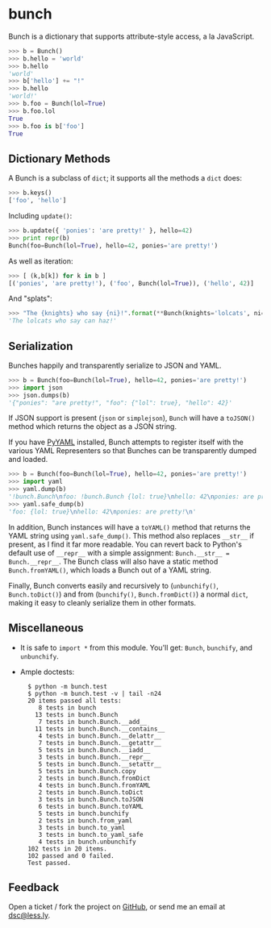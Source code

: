 bunch
=====

Bunch is a dictionary that supports attribute-style access, a la JavaScript.

```py
>>> b = Bunch()
>>> b.hello = 'world'
>>> b.hello
'world'
>>> b['hello'] += "!"
>>> b.hello
'world!'
>>> b.foo = Bunch(lol=True)
>>> b.foo.lol
True
>>> b.foo is b['foo']
True
```


Dictionary Methods
------------------

A Bunch is a subclass of ``dict``; it supports all the methods a ``dict`` does:

```py
>>> b.keys()
['foo', 'hello']
```

Including ``update()``:

```py
>>> b.update({ 'ponies': 'are pretty!' }, hello=42)
>>> print repr(b)
Bunch(foo=Bunch(lol=True), hello=42, ponies='are pretty!')
```

As well as iteration:

```py
>>> [ (k,b[k]) for k in b ]
[('ponies', 'are pretty!'), ('foo', Bunch(lol=True)), ('hello', 42)]
```

And "splats":

```py
>>> "The {knights} who say {ni}!".format(**Bunch(knights='lolcats', ni='can haz'))
'The lolcats who say can haz!'
```


Serialization
-------------

Bunches happily and transparently serialize to JSON and YAML.

```py
>>> b = Bunch(foo=Bunch(lol=True), hello=42, ponies='are pretty!')
>>> import json
>>> json.dumps(b)
'{"ponies": "are pretty!", "foo": {"lol": true}, "hello": 42}'
```

If JSON support is present (``json`` or ``simplejson``), ``Bunch`` will have a ``toJSON()`` method which returns the object as a JSON string.

If you have [PyYAML](http://pyyaml.org/wiki/PyYAML) installed, Bunch attempts to register itself with the various YAML Representers so that Bunches can be transparently dumped and loaded.

```py
>>> b = Bunch(foo=Bunch(lol=True), hello=42, ponies='are pretty!')
>>> import yaml
>>> yaml.dump(b)
'!bunch.Bunch\nfoo: !bunch.Bunch {lol: true}\nhello: 42\nponies: are pretty!\n'
>>> yaml.safe_dump(b)
'foo: {lol: true}\nhello: 42\nponies: are pretty!\n'
```

In addition, Bunch instances will have a ``toYAML()`` method that returns the YAML string using ``yaml.safe_dump()``. This method also replaces ``__str__`` if present, as I find it far more readable. You can revert back to Python's default use of ``__repr__`` with a simple assignment: ``Bunch.__str__ = Bunch.__repr__``. The Bunch class will also have a static method ``Bunch.fromYAML()``, which loads a Bunch out of a YAML string.

Finally, Bunch converts easily and recursively to (``unbunchify()``, ``Bunch.toDict()``) and from (``bunchify()``, ``Bunch.fromDict()``) a normal ``dict``, making it easy to cleanly serialize them in other formats.


Miscellaneous
-------------

* It is safe to ``import *`` from this module. You'll get: ``Bunch``, ``bunchify``, and ``unbunchify``.
* Ample doctests:
    
        $ python -m bunch.test
        $ python -m bunch.test -v | tail -n24
        20 items passed all tests:
           8 tests in bunch
          13 tests in bunch.Bunch
           7 tests in bunch.Bunch.__add__
          11 tests in bunch.Bunch.__contains__
           4 tests in bunch.Bunch.__delattr__
           7 tests in bunch.Bunch.__getattr__
           5 tests in bunch.Bunch.__iadd__
           3 tests in bunch.Bunch.__repr__
           5 tests in bunch.Bunch.__setattr__
           5 tests in bunch.Bunch.copy
           2 tests in bunch.Bunch.fromDict
           4 tests in bunch.Bunch.fromYAML
           2 tests in bunch.Bunch.toDict
           3 tests in bunch.Bunch.toJSON
           6 tests in bunch.Bunch.toYAML
           5 tests in bunch.bunchify
           2 tests in bunch.from_yaml
           3 tests in bunch.to_yaml
           3 tests in bunch.to_yaml_safe
           4 tests in bunch.unbunchify
        102 tests in 20 items.
        102 passed and 0 failed.
        Test passed.


Feedback
--------

Open a ticket / fork the project on [GitHub](http://github.com/dsc/bunch), or send me an email at [dsc@less.ly](mailto:dsc@less.ly).

